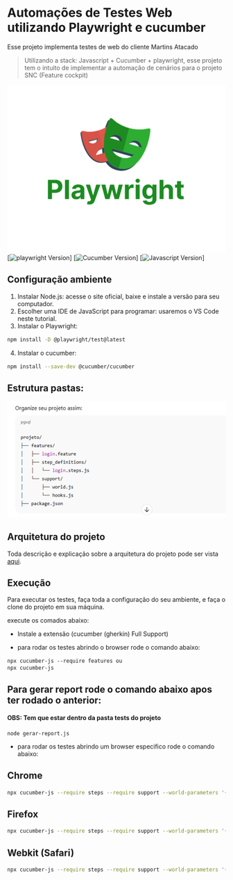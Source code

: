 # Automações de Testes Web utilizando Playwright e cucumber

Esse projeto implementa testes de web do cliente Martins Atacado

> Utilizando a stack: Javascript + Cucumber + playwright, esse projeto tem o intuito de implementar a automação de cenários para o projeto SNC (Feature cockpit)

![alt text](image-1.png)
[![playwright Version][playwright-image]]
[![Cucumber Version][cucumber-image]]
[![Javascript Version][javascript-image]]

## Configuração ambiente

1.	Instalar Node.js: acesse o site oficial, baixe e instale a versão para seu computador.
2.	Escolher uma IDE de JavaScript para programar: usaremos o VS Code neste tutorial.
3.	Instalar o Playwright:

```sh
npm install -D @playwright/test@latest
```

4.	Instalar o cucumber:
```sh
npm install --save-dev @cucumber/cucumber
```
## Estrutura pastas:

![estrutura pasta](image.png)

## Arquitetura do projeto

Toda descrição e explicação sobre a arquitetura do projeto pode ser vista [aqui](https://drive.google.com/file/d/1FOGhn_ZXCh3Zo14zdxE6Wjmgk73Aqt9F/view?usp=drive_link). 


## Execução

Para executar os testes, faça toda a configuração do seu ambiente, e faça o clone do projeto em sua máquina.

execute os comados abaixo:

* Instale a extensão (cucumber (gherkin) Full Support)

* para rodar os testes abrindo o browser rode o comando abaixo:
```
npx cucumber-js --require features ou
npx cucumber-js
```

## Para gerar report rode o comando abaixo apos ter rodado o anterior:
#### OBS: Tem que estar dentro da pasta tests do projeto

```
node gerar-report.js
```

* para rodar os testes abrindo um browser especifico rode o comando abaixo:

## Chrome
```sh
npx cucumber-js --require steps --require support --world-parameters '{"browser": "chromium"}'
```

## Firefox
```sh
npx cucumber-js --require steps --require support --world-parameters '{"browser": "firefox"}'
```

## Webkit (Safari)
```sh
npx cucumber-js --require steps --require support --world-parameters '{"browser": "webkit"}'
```



[javascript-image]: https://img.shields.io/badge/logo-javascript-blue?logo=javascript
[javascript-url]: https://developer.mozilla.org/pt-BR/docs/Web/JavaScript/Guide/Introduction
[cucumber-image]: https://img.shields.io/badge/cucumber-using-brightgreen
[cucumber-url]: https://cucumber.io/
[playwright-image]: https://img.shields.io/badge/playwright-using-brightgreen
[playwright-url]: https://playwright.dev/docs/intro
